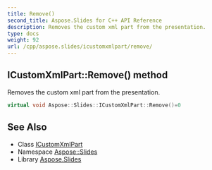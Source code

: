 ```yaml
---
title: Remove()
second_title: Aspose.Slides for C++ API Reference
description: Removes the custom xml part from the presentation.
type: docs
weight: 92
url: /cpp/aspose.slides/icustomxmlpart/remove/
---
```

## ICustomXmlPart::Remove() method


Removes the custom xml part from the presentation.

```cpp
virtual void Aspose::Slides::ICustomXmlPart::Remove()=0
```


## See Also

* Class [ICustomXmlPart](./)
* Namespace [Aspose::Slides](../)
* Library [Aspose.Slides](../../)